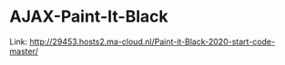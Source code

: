 # AJAX-Paint-It-Black

Link: http://29453.hosts2.ma-cloud.nl/Paint-it-Black-2020-start-code-master/

